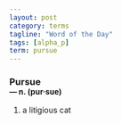 ```yaml
---
layout: post
category: terms
tagline: "Word of the Day"
tags: [alpha_p]
term: pursue
---
```


<h3>Pursue<br/> <small>&mdash; n. (pur<span>&middot;</span>sue)</small></h3>
<p><ol>
<li>a litigious cat</li>
</ol></p>
